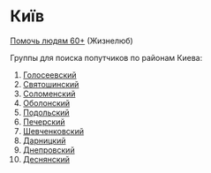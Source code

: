 # Київ

[Помочь людям 60+](https://docs.google.com/forms/d/1nsW2nqInxC-7Uv2vo0zqxkze4trMAXduwpKY3-vEwXQ/viewform?fbclid=IwAR0M3B4yzUkSXfylinTrZExp2Z-hDtYxzRs4EqGBDAe2gJE2zTrWM-PAswQ&edit_requested=true) \(Жизнелюб\)

Группы для поиска попутчиков по районам Киева:

1. [Голосеевский](https://bit.ly/2QBjegC) 
2. [Святошинский](https://bit.ly/2xb8miK)
3. [Соломенский](https://bit.ly/3dk2xA0)
4. [Оболонский](https://bit.ly/3bjaMdY)
5. [Подольский](https://bit.ly/3aax7tU)
6. [Печерский](https://bit.ly/2WA7bDY)
7. [Шевченковский](https://bit.ly/2xbkNer)
8. [Дарницкий](https://bit.ly/2U8j42t)
9. [Днепровский](https://bit.ly/3983O9W)
10. [Деснянский](http://bit.ly/2QC9v9E)

